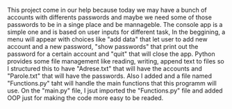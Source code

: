 This project come in our help because today we may have a bunch of accounts with differents passwords and maybe we need some of those passwords to be in a singe place and be mannageble. The console app is a simple one and is based on user inputs for different task,
In the beggining, a menu will appear with choices like "add data" that let user to add new account and a new password, "show passwords" that print out the password for a certain account and "quit" that will close the app. 
Python provides some file management like reading, writing, append text to files so I structured this to have "Adrese.txt" that will have the accounts and "Parole.txt" that will have the passwords.
Also I added and a file named "Functions.py" taht will handle the main functions that this programm will use. On the "main.py" file, I jsut imported the "Functions.py" file and added OOP just for making the code more easy to be readed. 
